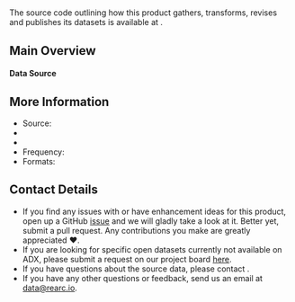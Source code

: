 # 

The source code outlining how this product gathers, transforms, revises and publishes its datasets is available at []().

## Main Overview

#### Data Source

## More Information
- Source:      
- 
- 
- Frequency:
- Formats:

## Contact Details
- If you find any issues with or have enhancement ideas for this product, open up a GitHub [issue]() and we will gladly take a look at it. Better yet, submit a pull request. Any contributions you make are greatly appreciated :heart:.
- If you are looking for specific open datasets currently not available on ADX, please submit a request on our project board [here]().
- If you have questions about the source data, please contact .
- If you have any other questions or feedback, send us an email at data@rearc.io.